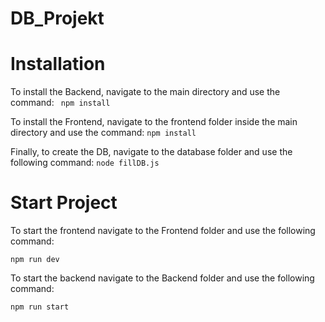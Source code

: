 # DB_Projekt

# Installation

To install the Backend, navigate to the main directory and use the command:
``` npm install```

To install the Frontend, navigate to the frontend folder inside the main directory and use the command:
```npm install```

Finally, to create the DB, navigate to the database folder and use the following command:
``` node fillDB.js ```

# Start Project

To start the frontend navigate to the Frontend folder and use the following command:

```npm run dev```

To start the backend navigate to the Backend folder and use the following command:

```npm run start```
